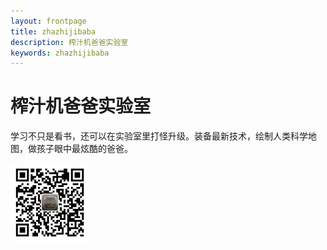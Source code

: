 ```yaml
---
layout: frontpage
title: zhazhijibaba
description: 榨汁机爸爸实验室
keywords: zhazhijibaba
---
```


榨汁机爸爸实验室
======

学习不只是看书，还可以在实验室里打怪升级。装备最新技术，绘制人类科学地图，做孩子眼中最炫酷的爸爸。

<img src="assets/pictures/qrcode.jpg?raw=true" width="25%" height="25%">
